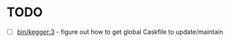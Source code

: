 # TODO

- [ ] [bin/kegger:3]( https://github.com/chrisopedia/dotfiles/blob/master/bin/kegger#L3) - figure out how to get global Caskfile to update/maintain
